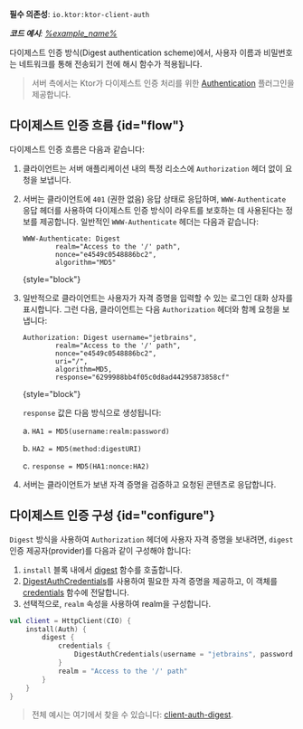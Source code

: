 [//]: # (title: Ktor 클라이언트의 다이제스트 인증)

<tldr>
<p>
<b>필수 의존성</b>: <code>io.ktor:ktor-client-auth</code>
</p>
<var name="example_name" value="client-auth-digest"/>
<p>
    <b>코드 예시</b>:
    <a href="https://github.com/ktorio/ktor-documentation/tree/%ktor_version%/codeSnippets/snippets/%example_name%">
        %example_name%
    </a>
</p>
</tldr>

다이제스트 인증 방식(Digest authentication scheme)에서, 사용자 이름과 비밀번호는 네트워크를 통해 전송되기 전에 해시 함수가 적용됩니다.

> 서버 측에서는 Ktor가 다이제스트 인증 처리를 위한 [Authentication](server-digest-auth.md) 플러그인을 제공합니다.

## 다이제스트 인증 흐름 {id="flow"}

다이제스트 인증 흐름은 다음과 같습니다:

1.  클라이언트는 서버 애플리케이션 내의 특정 리소스에 `Authorization` 헤더 없이 요청을 보냅니다.
2.  서버는 클라이언트에 `401` (권한 없음) 응답 상태로 응답하며, `WWW-Authenticate` 응답 헤더를 사용하여 다이제스트 인증 방식이 라우트를 보호하는 데 사용된다는 정보를 제공합니다. 일반적인 `WWW-Authenticate` 헤더는 다음과 같습니다:

    ```
    WWW-Authenticate: Digest
            realm="Access to the '/' path",
            nonce="e4549c0548886bc2",
            algorithm="MD5"
    ```
    {style="block"}

3.  일반적으로 클라이언트는 사용자가 자격 증명을 입력할 수 있는 로그인 대화 상자를 표시합니다. 그런 다음, 클라이언트는 다음 `Authorization` 헤더와 함께 요청을 보냅니다:

    ```
    Authorization: Digest username="jetbrains",
            realm="Access to the '/' path",
            nonce="e4549c0548886bc2",
            uri="/",
            algorithm=MD5,
            response="6299988bb4f05c0d8ad44295873858cf"
    ```
    {style="block"}

    `response` 값은 다음 방식으로 생성됩니다:

    a. `HA1 = MD5(username:realm:password)`

    b. `HA2 = MD5(method:digestURI)`

    c. `response = MD5(HA1:nonce:HA2)`

4.  서버는 클라이언트가 보낸 자격 증명을 검증하고 요청된 콘텐츠로 응답합니다.

## 다이제스트 인증 구성 {id="configure"}

`Digest` 방식을 사용하여 `Authorization` 헤더에 사용자 자격 증명을 보내려면, `digest` 인증 제공자(provider)를 다음과 같이 구성해야 합니다:

1.  `install` 블록 내에서 [digest](https://api.ktor.io/ktor-client/ktor-client-plugins/ktor-client-auth/io.ktor.client.plugins.auth.providers/digest.html) 함수를 호출합니다.
2.  [DigestAuthCredentials](https://api.ktor.io/ktor-client/ktor-client-plugins/ktor-client-auth/io.ktor.client.plugins.auth.providers/-digest-auth-credentials/index.html)를 사용하여 필요한 자격 증명을 제공하고, 이 객체를 [credentials](https://api.ktor.io/ktor-client/ktor-client-plugins/ktor-client-auth/io.ktor.client.plugins.auth.providers/-digest-auth-config/credentials.html) 함수에 전달합니다.
3.  선택적으로, `realm` 속성을 사용하여 realm을 구성합니다.

```kotlin
val client = HttpClient(CIO) {
    install(Auth) {
        digest {
            credentials {
                DigestAuthCredentials(username = "jetbrains", password = "foobar")
            }
            realm = "Access to the '/' path"
        }
    }
}
```

> 전체 예시는 여기에서 찾을 수 있습니다: [client-auth-digest](https://github.com/ktorio/ktor-documentation/tree/%ktor_version%/codeSnippets/snippets/client-auth-digest).